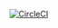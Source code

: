 [![CircleCI](https://circleci.com/gh/kikkikkikkik/ocelot.svg?style=svg)](https://circleci.com/gh/kikkikkikkik/ocelot)

